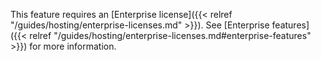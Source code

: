 This feature requires an [Enterprise license]({{< relref "/guides/hosting/enterprise-licenses.md" >}}). See [Enterprise features]({{< relref "/guides/hosting/enterprise-licenses.md#enterprise-features" >}}) for more information.